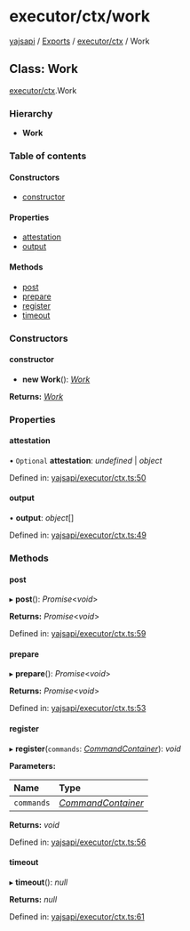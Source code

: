 # executor/ctx/work

[yajsapi](https://github.com/golemfactory/yagna-docs/tree/9699eb3e934dbc2c15063c37bc7a317a2c47fef4/yajsapi/README.md) / [Exports](https://github.com/golemfactory/yagna-docs/tree/9699eb3e934dbc2c15063c37bc7a317a2c47fef4/yajsapi/modules.md) / [executor/ctx](../yajsapi-2/executor_ctx.md) / Work

## Class: Work

[executor/ctx](../yajsapi-2/executor_ctx.md).Work

### Hierarchy

* **Work**

### Table of contents

#### Constructors

* [constructor](executor_ctx.work.md#constructor)

#### Properties

* [attestation](executor_ctx.work.md#attestation)
* [output](executor_ctx.work.md#output)

#### Methods

* [post](executor_ctx.work.md#post)
* [prepare](executor_ctx.work.md#prepare)
* [register](executor_ctx.work.md#register)
* [timeout](executor_ctx.work.md#timeout)

### Constructors

#### constructor

+ **new Work**\(\): [_Work_](executor_ctx.work.md)

**Returns:** [_Work_](executor_ctx.work.md)

### Properties

#### attestation

• `Optional` **attestation**: _undefined_ \| _object_

Defined in: [yajsapi/executor/ctx.ts:50](https://github.com/golemfactory/yajsapi/blob/0a8d8c8/yajsapi/executor/ctx.ts#L50)

#### output

• **output**: _object_\[\]

Defined in: [yajsapi/executor/ctx.ts:49](https://github.com/golemfactory/yajsapi/blob/0a8d8c8/yajsapi/executor/ctx.ts#L49)

### Methods

#### post

▸ **post**\(\): _Promise_&lt;_void_&gt;

**Returns:** _Promise_&lt;_void_&gt;

Defined in: [yajsapi/executor/ctx.ts:59](https://github.com/golemfactory/yajsapi/blob/0a8d8c8/yajsapi/executor/ctx.ts#L59)

#### prepare

▸ **prepare**\(\): _Promise_&lt;_void_&gt;

**Returns:** _Promise_&lt;_void_&gt;

Defined in: [yajsapi/executor/ctx.ts:53](https://github.com/golemfactory/yajsapi/blob/0a8d8c8/yajsapi/executor/ctx.ts#L53)

#### register

▸ **register**\(`commands`: [_CommandContainer_](executor_ctx.commandcontainer.md)\): _void_

**Parameters:**

| Name | Type |
| :--- | :--- |
| `commands` | [_CommandContainer_](executor_ctx.commandcontainer.md) |

**Returns:** _void_

Defined in: [yajsapi/executor/ctx.ts:56](https://github.com/golemfactory/yajsapi/blob/0a8d8c8/yajsapi/executor/ctx.ts#L56)

#### timeout

▸ **timeout**\(\): _null_

**Returns:** _null_

Defined in: [yajsapi/executor/ctx.ts:61](https://github.com/golemfactory/yajsapi/blob/0a8d8c8/yajsapi/executor/ctx.ts#L61)

